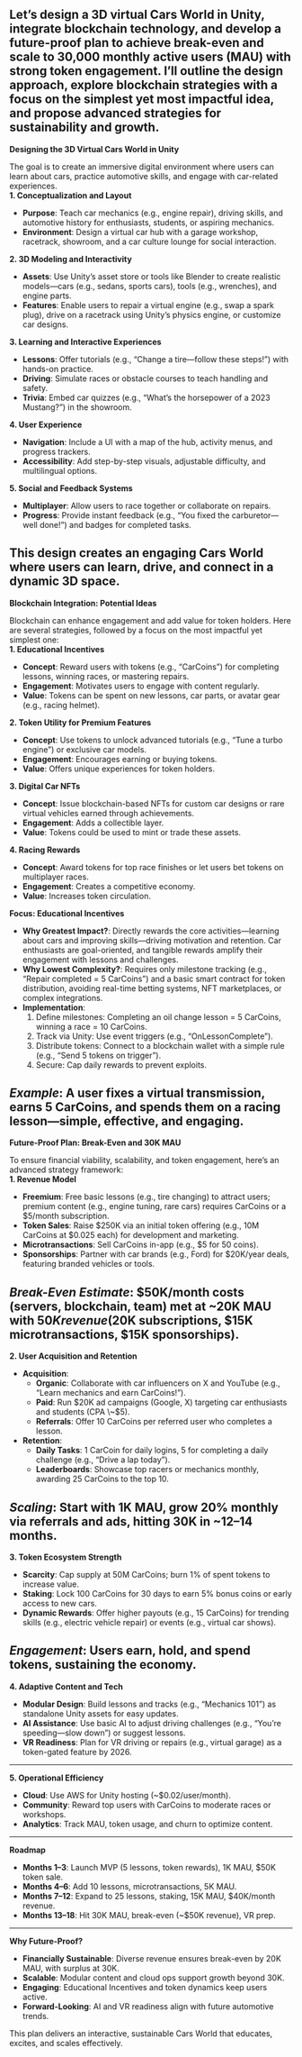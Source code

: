 Let’s design a 3D virtual Cars World in Unity, integrate blockchain technology, and develop a future-proof plan to achieve break-even and scale to 30,000 monthly active users (MAU) with strong token engagement. I’ll outline the design approach, explore blockchain strategies with a focus on the simplest yet most impactful idea, and propose advanced strategies for sustainability and growth.  
---

**Designing the 3D Virtual Cars World in Unity**

The goal is to create an immersive digital environment where users can learn about cars, practice automotive skills, and engage with car-related experiences.  
**1\. Conceptualization and Layout**

* **Purpose**: Teach car mechanics (e.g., engine repair), driving skills, and automotive history for enthusiasts, students, or aspiring mechanics.  
* **Environment**: Design a virtual car hub with a garage workshop, racetrack, showroom, and a car culture lounge for social interaction.

**2\. 3D Modeling and Interactivity**

* **Assets**: Use Unity’s asset store or tools like Blender to create realistic models—cars (e.g., sedans, sports cars), tools (e.g., wrenches), and engine parts.  
* **Features**: Enable users to repair a virtual engine (e.g., swap a spark plug), drive on a racetrack using Unity’s physics engine, or customize car designs.

**3\. Learning and Interactive Experiences**

* **Lessons**: Offer tutorials (e.g., “Change a tire—follow these steps\!”) with hands-on practice.  
* **Driving**: Simulate races or obstacle courses to teach handling and safety.  
* **Trivia**: Embed car quizzes (e.g., “What’s the horsepower of a 2023 Mustang?”) in the showroom.

**4\. User Experience**

* **Navigation**: Include a UI with a map of the hub, activity menus, and progress trackers.  
* **Accessibility**: Add step-by-step visuals, adjustable difficulty, and multilingual options.

**5\. Social and Feedback Systems**

* **Multiplayer**: Allow users to race together or collaborate on repairs.  
* **Progress**: Provide instant feedback (e.g., “You fixed the carburetor—well done\!”) and badges for completed tasks.

This design creates an engaging Cars World where users can learn, drive, and connect in a dynamic 3D space.  
---

**Blockchain Integration: Potential Ideas**

Blockchain can enhance engagement and add value for token holders. Here are several strategies, followed by a focus on the most impactful yet simplest one:  
**1\. Educational Incentives**

* **Concept**: Reward users with tokens (e.g., “CarCoins”) for completing lessons, winning races, or mastering repairs.  
* **Engagement**: Motivates users to engage with content regularly.  
* **Value**: Tokens can be spent on new lessons, car parts, or avatar gear (e.g., racing helmet).

**2\. Token Utility for Premium Features**

* **Concept**: Use tokens to unlock advanced tutorials (e.g., “Tune a turbo engine”) or exclusive car models.  
* **Engagement**: Encourages earning or buying tokens.  
* **Value**: Offers unique experiences for token holders.

**3\. Digital Car NFTs**

* **Concept**: Issue blockchain-based NFTs for custom car designs or rare virtual vehicles earned through achievements.  
* **Engagement**: Adds a collectible layer.  
* **Value**: Tokens could be used to mint or trade these assets.

**4\. Racing Rewards**

* **Concept**: Award tokens for top race finishes or let users bet tokens on multiplayer races.  
* **Engagement**: Creates a competitive economy.  
* **Value**: Increases token circulation.

**Focus: Educational Incentives**

* **Why Greatest Impact?**: Directly rewards the core activities—learning about cars and improving skills—driving motivation and retention. Car enthusiasts are goal-oriented, and tangible rewards amplify their engagement with lessons and challenges.  
* **Why Lowest Complexity?**: Requires only milestone tracking (e.g., “Repair completed \= 5 CarCoins”) and a basic smart contract for token distribution, avoiding real-time betting systems, NFT marketplaces, or complex integrations.  
* **Implementation**:  
  1. Define milestones: Completing an oil change lesson \= 5 CarCoins, winning a race \= 10 CarCoins.  
  2. Track via Unity: Use event triggers (e.g., “OnLessonComplete”).  
  3. Distribute tokens: Connect to a blockchain wallet with a simple rule (e.g., “Send 5 tokens on trigger”).  
  4. Secure: Cap daily rewards to prevent exploits.

*Example*: A user fixes a virtual transmission, earns 5 CarCoins, and spends them on a racing lesson—simple, effective, and engaging.  
---

**Future-Proof Plan: Break-Even and 30K MAU**

To ensure financial viability, scalability, and token engagement, here’s an advanced strategy framework:  
**1\. Revenue Model**

* **Freemium**: Free basic lessons (e.g., tire changing) to attract users; premium content (e.g., engine tuning, rare cars) requires CarCoins or a $5/month subscription.  
* **Token Sales**: Raise $250K via an initial token offering (e.g., 10M CarCoins at $0.025 each) for development and marketing.  
* **Microtransactions**: Sell CarCoins in-app (e.g., $5 for 50 coins).  
* **Sponsorships**: Partner with car brands (e.g., Ford) for $20K/year deals, featuring branded vehicles or tools.

*Break-Even Estimate*: $50K/month costs (servers, blockchain, team) met at \~20K MAU with $50K revenue ($20K subscriptions, $15K microtransactions, $15K sponsorships).  
---

**2\. User Acquisition and Retention**

* **Acquisition**:  
  * **Organic**: Collaborate with car influencers on X and YouTube (e.g., “Learn mechanics and earn CarCoins\!”).  
  * **Paid**: Run $20K ad campaigns (Google, X) targeting car enthusiasts and students (CPA \~$5).  
  * **Referrals**: Offer 10 CarCoins per referred user who completes a lesson.  
* **Retention**:  
  * **Daily Tasks**: 1 CarCoin for daily logins, 5 for completing a daily challenge (e.g., “Drive a lap today”).  
  * **Leaderboards**: Showcase top racers or mechanics monthly, awarding 25 CarCoins to the top 10\.

*Scaling*: Start with 1K MAU, grow 20% monthly via referrals and ads, hitting 30K in \~12–14 months.  
---

**3\. Token Ecosystem Strength**

* **Scarcity**: Cap supply at 50M CarCoins; burn 1% of spent tokens to increase value.  
* **Staking**: Lock 100 CarCoins for 30 days to earn 5% bonus coins or early access to new cars.  
* **Dynamic Rewards**: Offer higher payouts (e.g., 15 CarCoins) for trending skills (e.g., electric vehicle repair) or events (e.g., virtual car shows).

*Engagement*: Users earn, hold, and spend tokens, sustaining the economy.  
---

**4\. Adaptive Content and Tech**

* **Modular Design**: Build lessons and tracks (e.g., “Mechanics 101”) as standalone Unity assets for easy updates.  
* **AI Assistance**: Use basic AI to adjust driving challenges (e.g., “You’re speeding—slow down”) or suggest lessons.  
* **VR Readiness**: Plan for VR driving or repairs (e.g., virtual garage) as a token-gated feature by 2026\.

---

**5\. Operational Efficiency**

* **Cloud**: Use AWS for Unity hosting (\~$0.02/user/month).  
* **Community**: Reward top users with CarCoins to moderate races or workshops.  
* **Analytics**: Track MAU, token usage, and churn to optimize content.

---

**Roadmap**

* **Months 1–3**: Launch MVP (5 lessons, token rewards), 1K MAU, $50K token sale.  
* **Months 4–6**: Add 10 lessons, microtransactions, 5K MAU.  
* **Months 7–12**: Expand to 25 lessons, staking, 15K MAU, $40K/month revenue.  
* **Months 13–18**: Hit 30K MAU, break-even (\~$50K revenue), VR prep.

---

**Why Future-Proof?**

* **Financially Sustainable**: Diverse revenue ensures break-even by 20K MAU, with surplus at 30K.  
* **Scalable**: Modular content and cloud ops support growth beyond 30K.  
* **Engaging**: Educational Incentives and token dynamics keep users active.  
* **Forward-Looking**: AI and VR readiness align with future automotive trends.

This plan delivers an interactive, sustainable Cars World that educates, excites, and scales effectively.  
